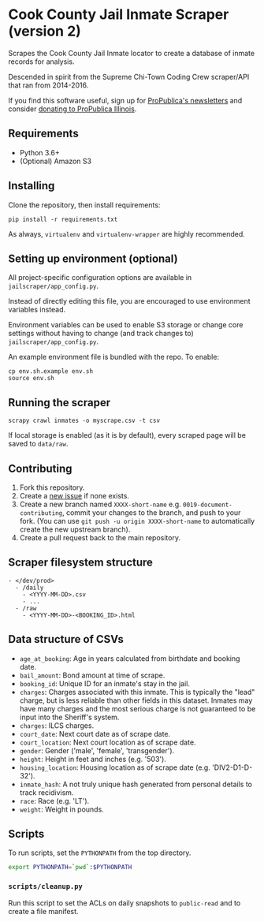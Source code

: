 # Cook County Jail Inmate Scraper (version 2)

Scrapes the Cook County Jail Inmate locator to create a database of inmate records for analysis.

Descended in spirit from the Supreme Chi-Town Coding Crew scraper/API that ran from 2014-2016.

If you find this software useful, sign up for [ProPublica's newsletters](http://go.propublica.org/sign-up) and consider [donating to ProPublica Illinois](https://www.propublica.org/donate-illinois).

## Requirements

* Python 3.6+
* (Optional) Amazon S3

## Installing

Clone the repository, then install requirements:

```
pip install -r requirements.txt
```

As always, `virtualenv` and `virtualenv-wrapper` are highly recommended.

## Setting up environment (optional)

All project-specific configuration options are available in `jailscraper/app_config.py`.

Instead of directly editing this file, you are encouraged to use environment variables instead.

Environment variables can be used to enable S3 storage or change core settings without having to change (and track changes to) `jailscraper/app_config.py`.

An example environment file is bundled with the repo. To enable:
```
cp env.sh.example env.sh
source env.sh
```

## Running the scraper

```
scrapy crawl inmates -o myscrape.csv -t csv
```

If local storage is enabled (as it is by default), every scraped page will be saved to `data/raw`.

## Contributing

1. Fork this repository.
2. Create a [new issue](https://github.com/propublica/cookcountyjail2/issues/new) if none exists.
3. Create a new branch named `XXXX-short-name` e.g. `0019-document-contributing`, commit your changes to the branch, and push to your fork. (You can use `git push -u origin XXXX-short-name` to automatically create the new upstream branch).
4. Create a pull request back to the main repository.

## Scraper filesystem structure

```
- </dev/prod>
  - /daily
    - <YYYY-MM-DD>.csv
    - ...
  - /raw
    - <YYYY-MM-DD>-<BOOKING_ID>.html
```

## Data structure of CSVs

* `age_at_booking`: Age in years calculated from birthdate and booking date.
* `bail_amount`: Bond amount at time of scrape.
* `booking_id`: Unique ID for an inmate's stay in the jail.
* `charges`: Charges associated with this inmate. This is typically the "lead" charge, but is less reliable than other fields in this dataset. Inmates may have many charges and the most serious charge is not guaranteed to be input into the Sheriff's system.
* `charges`: ILCS charges.
* `court_date`: Next court date as of scrape date.
* `court_location`: Next court location as of scrape date.
* `gender`: Gender ('male', 'female', 'transgender').
* `height`: Height in feet and inches (e.g. '503').
* `housing_location`: Housing location as of scrape date (e.g. 'DIV2-D1-D-32').
* `inmate_hash`: A not truly unique hash generated from personal details to track recidivism.
* `race`: Race (e.g. 'LT').
* `weight`: Weight in pounds.

## Scripts

To run scripts, set the `PYTHONPATH` from the top directory.

```bash
export PYTHONPATH=`pwd`:$PYTHONPATH
```

### `scripts/cleanup.py`

Run this script to set the ACLs on daily snapshots to `public-read` and to create a file manifest.
